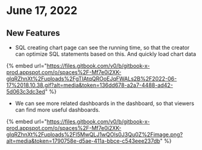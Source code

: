 # June 17, 2022

## New Features

* SQL creating chart page can see the running time, so that the creator can optimize SQL statements based on this. And quickly load chart data

{% embed url="https://files.gitbook.com/v0/b/gitbook-x-prod.appspot.com/o/spaces%2F-Mf7e0i2XK-glqRZhnXt%2Fuploads%2FgTIAtqQROoEJqFWALs2B%2F2022-06-17%2018.10.38.gif?alt=media&token=136dd678-a2a7-4488-ad42-5d063c3dc3ed" %}

* We can see more related dashboards in the dashboard, so that viewers can find more useful dashboards.

{% embed url="https://files.gitbook.com/v0/b/gitbook-x-prod.appspot.com/o/spaces%2F-Mf7e0i2XK-glqRZhnXt%2Fuploads%2Fl5MwQLJ1wQOls0J3Qu0Z%2Fimage.png?alt=media&token=1790758e-d5ae-411a-bbce-c543eee237db" %}
